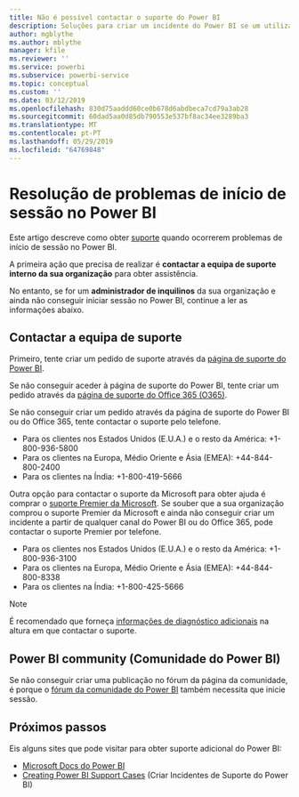 ```yaml
---
title: Não é possível contactar o suporte do Power BI
description: Soluções para criar um incidente do Power BI se um utilizador não conseguir iniciar sessão
author: mgblythe
ms.author: mblythe
manager: kfile
ms.reviewer: ''
ms.service: powerbi
ms.subservice: powerbi-service
ms.topic: conceptual
ms.custom: ''
ms.date: 03/12/2019
ms.openlocfilehash: 830d75aaddd60ce0b678d6abdbeca7cd79a3ab28
ms.sourcegitcommit: 60dad5aa0d85db790553e537bf8ac34ee3289ba3
ms.translationtype: MT
ms.contentlocale: pt-PT
ms.lasthandoff: 05/29/2019
ms.locfileid: "64769848"
---
```

# <a name="troubleshooting-sign-in-issues-for-power-bi"></a>Resolução de problemas de início de sessão no Power BI

Este artigo descreve como obter [suporte](https://powerbi.microsoft.com/support/) quando ocorrerem problemas de início de sessão no Power BI.

A primeira ação que precisa de realizar é **contactar a equipa de suporte interno da sua organização** para obter assistência.

No entanto, se for um **administrador de inquilinos** da sua organização e ainda não conseguir iniciar sessão no Power BI, continue a ler as informações abaixo.

## <a name="engage-the-support-team"></a>Contactar a equipa de suporte

Primeiro, tente criar um pedido de suporte através da [página de suporte do Power BI](https://powerbi.microsoft.com/en-us/support/).

Se não conseguir aceder à página de suporte do Power BI, tente criar um pedido através da [página de suporte do Office 365 (O365)](https://support.office.com/home/contact).

Se não conseguir criar um pedido através da página de suporte do Power BI ou do Office 365, tente contactar o suporte pelo telefone.

* Para os clientes nos Estados Unidos (E.U.A.) e o resto da América: +1-800-936-5800
* Para os clientes na Europa, Médio Oriente e Ásia (EMEA): +44-844-800-2400
* Para os clientes na Índia: +1-800-419-5666

Outra opção para contactar o suporte da Microsoft para obter ajuda é comprar o [suporte Premier da Microsoft](https://support.microsoft.com/premier). Se souber que a sua organização comprou o suporte Premier da Microsoft e ainda não conseguir criar um incidente a partir de qualquer canal do Power BI ou do Office 365, pode contactar o suporte Premier por telefone.

* Para os clientes nos Estados Unidos (E.U.A.) e o resto da América: +1-800-936-3100
* Para os clientes na Europa, Médio Oriente e Ásia (EMEA): +44-844-800-8338
* Para os clientes na Índia: +1-800-425-5666

> [!Note]
> É recomendado que forneça [informações de diagnóstico adicionais](service-admin-capturing-additional-diagnostic-information-for-power-bi.md) na altura em que contactar o suporte.

## <a name="power-bi-community"></a>Power BI community (Comunidade do Power BI)

Se não conseguir criar uma publicação no fórum da página da comunidade, é porque o [fórum da comunidade do Power BI](https://community.powerbi.com/) também necessita que inicie sessão.

## <a name="next-steps"></a>Próximos passos

Eis alguns sites que pode visitar para obter suporte adicional do Power BI:

* [Microsoft Docs do Power BI](https://docs.microsoft.com/power-bi/)
* [Creating Power BI Support Cases](https://blogs.msdn.microsoft.com/charles_sterling/2017/12/01/creating-power-bi-support-cases/) (Criar Incidentes de Suporte do Power BI)